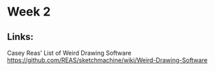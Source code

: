 # Week 2

## Links:
Casey Reas' List of Weird Drawing Software
https://github.com/REAS/sketchmachine/wiki/Weird-Drawing-Software